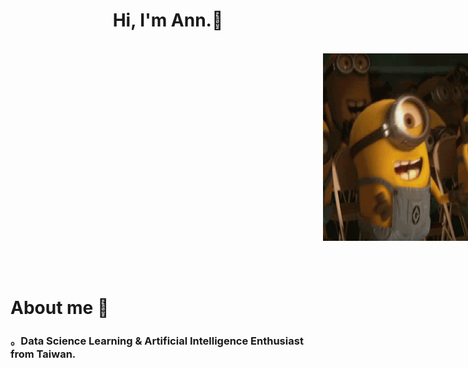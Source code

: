 <!--招呼語-->
<div>
  <h1 align = "center", class = "heading-element">Hi, I'm Ann.👋
  </h1>
</div>

<!--首圖-->
<div style="text-align: center;">
  &nbsp;&nbsp;&nbsp;&nbsp;&nbsp;&nbsp;&nbsp;&nbsp;&nbsp;&nbsp;&nbsp;&nbsp;&nbsp;&nbsp;&nbsp;&nbsp;&nbsp;&nbsp;&nbsp;&nbsp;&nbsp;&nbsp;&nbsp;&nbsp;&nbsp;&nbsp;&nbsp;&nbsp;&nbsp;&nbsp;&nbsp;&nbsp;&nbsp;
  <img height="300" width="700" alt="GIF" 
       src="https://raw.githubusercontent.com/minianns/minianns/refs/heads/main/images/Minions-Excited.webp" 
       style="max-width: 100%; display: block; margin-left: 500px;">
</div>
</br>
</br>
</br>

<!-- About me-->
<div>
  <h1 class = "heading-element">About me 💬
  </h1>
  <h3> 。Data Science Learning & Artificial Intelligence Enthusiast from Taiwan.
  </h3>
</div>


<!--
**minianns/minianns** is a ✨ _special_ ✨ repository because its `README.md` (this file) appears on your GitHub profile.

Here are some ideas to get you started:

- 🔭 I’m currently working on ...
- 🌱 I’m currently learning ...
- 👯 I’m looking to collaborate on ...
- 🤔 I’m looking for help with ...
- 💬 Ask me about ...
- 📫 How to reach me: ...
- 😄 Pronouns: ...
- ⚡ Fun fact: ...
-->
